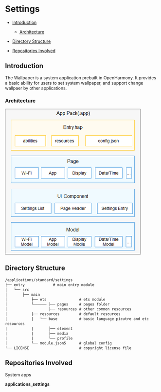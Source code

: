 # Settings<a name="EN-US_TOPIC_0000001103554544"></a>

-   [Introduction](#section11660541593)
    -   [Architecture](#section48896451454)

-   [Directory Structure](#section161941989596)
-   [Repositories Involved](#section1371113476307)

## Introduction<a name="section11660541593"></a>
The Wallpaper is a system application prebuilt in OpenHarmony. It provides a basic ability for users to set system wallpaper, and support change wallpaer by other applications.

### Architecture<a name="section48896451454"></a>

![](figures/en-us_image_0000001153225717.png)

## Directory Structure<a name="section161941989596"></a>

```
/applications/standard/settings
├── entry             # main entry module
│   └── src
│       ├── main
│           ├── ets               # ets module
│           └────── ├── pages     # pages folder
│                   ├── resources # other common resources
│           ├── resources         # default resources
│           |   └── base          # basic language picutre and etc resources
|           |       ├── element
|           |       ├── media
|           |       └── profile
│           └── module.json5      # global config
└── LICENSE                       # copyright license file
```

## Repositories Involved<a name="section1371113476307"></a>

System apps

**applications\_settings**
